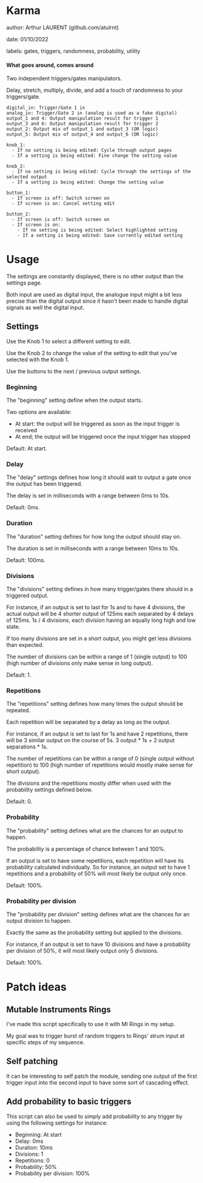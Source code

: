 # Karma

author: Arthur LAURENT (github.com/atulrnt)

date: 01/10/2022

labels: gates, triggers, randomness, probability, utility

#### What goes around, comes around

Two independent triggers/gates manipulators.

Delay, stretch, multiply, divide, and add a touch of randomness to your triggers/gate.

    digital_in: Trigger/Gate 1 in
    analog_in: Trigger/Gate 2 in (analog is used as a fake digital)
    output_1 and 4: Output manipulation result for trigger 1
    output_3 and 6: Output manipulation result for trigger 2
    output_2: Output mix of output_1 and output_3 (OR logic)
    output_5: Output mix of output_4 and output_6 (OR logic)

    knob_1: 
      - If no setting is being edited: Cycle through output pages
      - If a setting is being edited: Fine change the setting value

    knob_2: 
      - If no setting is being edited: Cycle through the settings of the selected output
      - If a setting is being edited: Change the setting value

    button_1:
      - If screen is off: Switch screen on
      - If screen is on: Cancel setting edit

    button_2:
      - If screen is off: Switch screen on
      - If screen is on: 
        - If no setting is being edited: Select highlighted setting
        - If a setting is being edited: Save currently edited setting

# Usage

The settings are constantly displayed, there is no other output than the settings page.

Both input are used as digital input, the analogue input might a bit less precise than the digital output since it hasn't been made to handle digital signals as well the digital input.

## Settings

Use the Knob 1 to select a different setting to edit.

Use the Knob 2 to change the value of the setting to edit that you've selected with the Knob 1.

Use the buttons to the next / previous output settings.

### Beginning

The "beginning" setting define when the output starts.

Two options are available:
- At start: the output will be triggered as soon as the input trigger is received
- At end; the output will be triggered once the input trigger has stopped

Default: At start.

### Delay

The "delay" settings defines how long it should wait to output a gate once the output has been triggered.

The delay is set in milliseconds with a range between 0ms to 10s.

Default: 0ms.

### Duration

The "duration" setting defines for how long the output should stay on.

The duration is set in milliseconds with a range between 10ms to 10s.

Default: 100ms.

### Divisions

The "divisions" setting defines in how many trigger/gates there should in a triggered output.

For instance, if an output is set to last for 1s and to have 4 divisions, the actual output will be 4 shorter output of 125ms each separated by 4 delays of 125ms.
1s / 4 divisions, each division having an equally long high and low state.

If too many divisions are set in a short output, you might get less divisions than expected.

The number of divisions can be within a range of 1 (single output) to 100 (high number of divisions only make sense in long output).

Default: 1.

### Repetitions

The "repetitions" setting defines how many times the output should be repeated.

Each repetition will be separated by a delay as long as the output.

For instance, if an output is set to last for 1s and have 2 repetitions, there will be 3 similar output on the course of 5s.
3 output * 1s + 2 output separations * 1s.

The number of repetitions can be within a range of 0 (single output without repetition) to 100 (high number of repetitions would mostly make sense for short output).

The divisions and the repetitions mostly differ when used with the probability settings defined below.

Default: 0.

### Probability

The "probability" setting defines what are the chances for an output to happen.

The probability is a percentage of chance between 1 and 100%.

If an output is set to have some repetitions, each repetition will have its probability calculated individually.
So for instance, an output set to have 1 repetitions and a probability of 50% will most likely be output only once.

Default: 100%.

### Probability per division

The "probability per division" setting defines what are the chances for an output division to happen.

Exactly the same as the probability setting but applied to the divisions.

For instance, if an output is set to have 10 divisions and have a probability per division of 50%, it will most likely output only 5 divisions.

Default: 100%.

# Patch ideas

## Mutable Instruments Rings

I've made this script specifically to use it with MI Rings in my setup.

My goal was to trigger burst of random triggers to Rings' strum input at specific steps of my sequence.

## Self patching

It can be interesting to self patch the module, sending one output of the first trigger input into the second input to have some sort of cascading effect.

## Add probability to basic triggers

This script can also be used to simply add probability to any trigger by using the following settings for instance:
- Beginning: At start
- Delay: 0ms
- Duration: 10ms
- Divisions: 1
- Repetitions: 0
- Probability: 50%
- Probability per division: 100%
